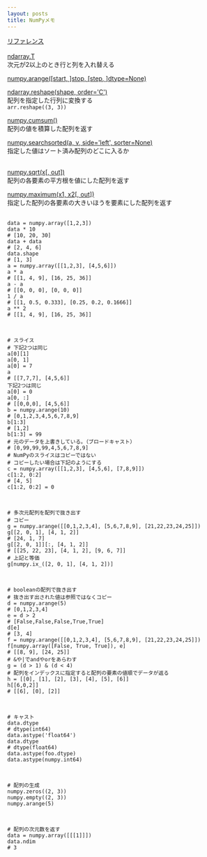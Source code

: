 ```yaml
---
layout: posts
title: NumPyメモ
---
```

[リファレンス](https://docs.scipy.org/doc/numpy-1.10.1/reference/index.html)  
<br>
[ndarray.T](https://docs.scipy.org/doc/numpy-1.10.0/reference/generated/numpy.ndarray.T.html)  
次元が2以上のとき行と列を入れ替える  

[numpy.arange([start, ]stop, [step, ]dtype=None)](https://docs.scipy.org/doc/numpy-1.10.1/reference/generated/numpy.arange.html)  

[ndarray.reshape(shape, order='C')](https://docs.scipy.org/doc/numpy-1.10.1/reference/generated/numpy.ndarray.reshape.html)   
配列を指定した行列に変換する   
`arr.reshape((3, 3))`

[numpy.cumsum()](https://docs.scipy.org/doc/numpy-1.10.0/reference/generated/numpy.cumsum.html)  
配列の値を積算した配列を返す  

[numpy.searchsorted(a, v, side='left', sorter=None)](https://docs.scipy.org/doc/numpy-1.10.0/reference/generated/numpy.searchsorted.html)  
指定した値はソート済み配列のどこに入るか  
<br>

[numpy.sqrt(x[, out])](https://docs.scipy.org/doc/numpy-1.10.1/reference/generated/numpy.sqrt.html)   
配列の各要素の平方根を値にした配列を返す   

[numpy.maximum(x1, x2[, out])](https://docs.scipy.org/doc/numpy-1.10.0/reference/generated/numpy.maximum.html)   
指定した配列の各要素の大きいほうを要素にした配列を返す  
<br>
```
data = numpy.array([1,2,3])
data * 10
# [10, 20, 30]
data + data
# [2, 4, 6]
data.shape
# [1, 3]
a = numpy.array([[1,2,3], [4,5,6]])
a * a
# [[1, 4, 9], [16, 25, 36]]
a - a
# [[0, 0, 0], [0, 0, 0]]
1 / a
# [[1, 0.5, 0.333], [0.25, 0.2, 0.1666]]
a ** 2
# [[1, 4, 9], [16, 25, 36]]



# スライス
# 下記2つは同じ
a[0][1]
a[0, 1]
a[0] = 7
a
# [[7,7,7], [4,5,6]]
下記2つは同じ
a[0] = 0
a[0, :]
# [[0,0,0], [4,5,6]]
b = numpy.arange(10)
# [0,1,2,3,4,5,6,7,8,9]
b[1:3]
# [1,2]
b[1:3] = 99
# 元のデータを上書きしている。（ブロードキャスト）
# [0,99,99,99,4,5,6,7,8,9]
# NumPyのスライスはコピーではない
# コピーしたい場合は下記のようにする
c = numpy.array([[1,2,3], [4,5,6], [7,8,9]])
c[1:2, 0:2]
# [4, 5]
c[1:2, 0:2] = 0



# 多次元配列を配列で抜き出す
# コピー
g = numpy.arange([[0,1,2,3,4], [5,6,7,8,9], [21,22,23,24,25]])
g[[2, 0, 1], [4, 1, 2]]
# [24, 1, 7]
g[[2, 0, 1]][:, [4, 1, 2]]
# [[25, 22, 23], [4, 1, 2], [9, 6, 7]]
# 上記と等価
g[numpy.ix_([2, 0, 1], [4, 1, 2])]



# booleanの配列で抜き出す
# 抜き出す出された値は参照ではなくコピー
d = numpy.arange(5)
# [0,1,2,3,4]
e = d > 2
# [False,False,False,True,True]
d[e]
# [3, 4]
f = numpy.arange([[0,1,2,3,4], [5,6,7,8,9], [21,22,23,24,25]])
f[numpy.array([False, True, True]), e]
# [[8, 9], [24, 25]]
# &や|でandやorをあらわす
g = (d > 1) & (d < 4)
# 配列をインデックスに指定すると配列の要素の値順でデータが返る
h = [[0], [1], [2], [3], [4], [5], [6]]
h[[6,0,2]]
# [[6], [0], [2]]



# キャスト
data.dtype
# dtype(int64)
data.astype('float64')
data.dtype
# dtype(float64)
data.astype(foo.dtype)
data.astype(numpy.int64)



# 配列の生成
numpy.zeros((2, 3))
numpy.empty((2, 3))
numpy.arange(5)



# 配列の次元数を返す
data = numpy.array([[[1]]])
data.ndim
# 3
```
